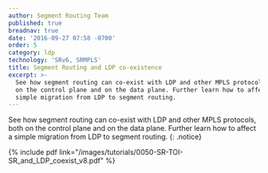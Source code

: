```yaml
---
author: Segment Routing Team
published: true
breadnav: true
date: '2016-09-27 07:58 -0700'
order: 5
category: ldp
technology: 'SRv6, SRMPLS'
title: Segment Routing and LDP co-existence
excerpt: >-
  See how segment routing can co-exist with LDP and other MPLS protocols, both
  on the control plane and on the data plane. Further learn how to affect a
  simple migration from LDP to segment routing.
---
```


See how segment routing can co-exist with LDP and other MPLS protocols, both on the control plane and on the data plane. Further learn how to affect a simple migration from LDP to segment routing.
{: .notice}

{% include pdf link="/images/tutorials/0050-SR-TOI-SR_and_LDP_coexist_v8.pdf" %}

